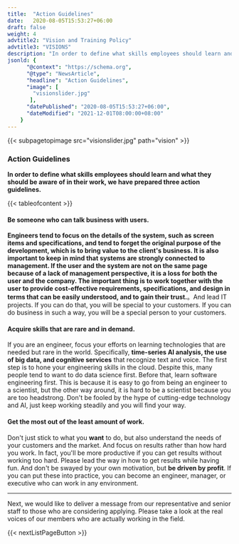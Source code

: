 ```yaml
---
title:  "Action Guidelines"
date:   2020-08-05T15:53:27+06:00
draft: false
weight: 4
advtitle2: "Vision and Training Policy"
advtitle3: "VISIONS"
description: "In order to define what skills employees should learn and what they should be aware of in their work, we have prepared three action guidelines."
jsonld: {
      "@context": "https://schema.org",
      "@type": "NewsArticle",
      "headline": "Action Guidelines",
      "image": [
        "visionslider.jpg"
       ],
      "datePublished": "2020-08-05T15:53:27+06:00",
      "dateModified": "2021-12-01T08:00:00+08:00"
    }
---
```

{{< subpagetopimage src="visionslider.jpg" path="vision" >}}

### Action Guidelines

**In order to define what skills employees should learn and what they should be aware of in their work, we have prepared three action guidelines.**

{{< tableofcontent >}}

#### Be someone who can talk business with users.

**Engineers tend to focus on the details of the system, such as screen items and specifications, and tend to forget the original purpose of the development, which is to bring value to the client's business. It is also important to keep in mind that systems are strongly connected to management. If the user and the system are not on the same page because of a lack of management perspective, it is a loss for both the user and the company. The important thing is to work together with the user to provide cost-effective requirements, specifications, and design in terms that can be easily understood, and to gain their trust.**。And lead IT projects. If you can do that, you will be special to your customers. If you can do business in such a way, you will be a special person to your customers.

#### Acquire skills that are rare and in demand.

If you are an engineer, focus your efforts on learning technologies that are needed but rare in the world. Specifically, **time-series AI analysis, the use of big data, and cognitive services** that recognize text and voice. The first step is to hone your engineering skills in the cloud. Despite this, many people tend to want to do data science first. Before that, learn software engineering first. This is because it is easy to go from being an engineer to a scientist, but the other way around, it is hard to be a scientist because you are too headstrong. Don't be fooled by the hype of cutting-edge technology and AI, just keep working steadily and you will find your way.

#### Get the most out of the least amount of work.

Don't just stick to what you **want** to do, but also understand the needs of your customers and the market. And focus on results rather than how hard you work. In fact, you'll be more productive if you can get results without working too hard. Please lead the way in how to get results while having fun. And don't be swayed by your own motivation, but **be driven by profit**. If you can put these into practice, you can become an engineer, manager, or executive who can work in any environment.

---

Next, we would like to deliver a message from our representative and senior staff to those who are considering applying. Please take a look at the real voices of our members who are actually working in the field. 

{{< nextListPageButton >}}
